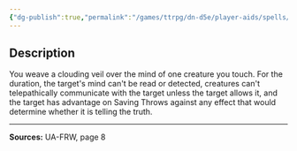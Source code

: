 ```yaml
---
{"dg-publish":true,"permalink":"/games/ttrpg/dn-d5e/player-aids/spells/level-2/thought-shielf/","tags":["TTRPG/DND/5e","verbal","somatic"]}
---
```



## Description
You weave a clouding veil over the mind of one creature you touch.
For the duration, the target's mind can't be read or detected, creatures can't telepathically communicate with the target unless the target allows it, and the target has advantage on Saving Throws against any effect that would determine whether it is telling the truth.

---

**Sources:** UA-FRW, page 8
